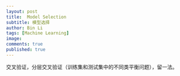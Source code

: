 ```yaml
---
layout: post
title:  Model Selection
subtitle: 模型选择
author: Bin Li
tags: [Machine Learning]
image: 
comments: true
published: true
---
```


交叉验证，分层交叉验证（训练集和测试集中的不同类平衡问题），留一法。